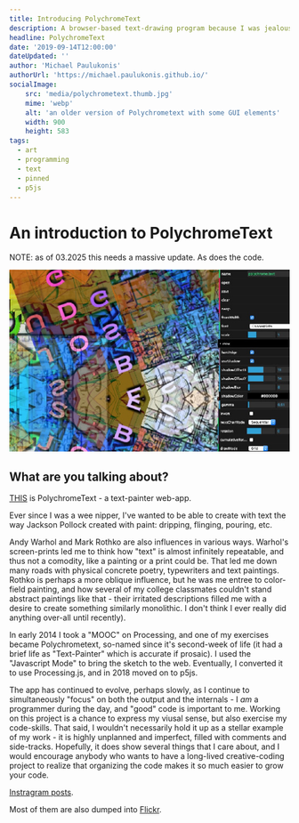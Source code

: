 ```yaml
---
title: Introducing PolychromeText
description: A browser-based text-drawing program because I was jealous of Jackson Pollock and Mark Rothko
headline: PolychromeText
date: '2019-09-14T12:00:00'
dateUpdated: ''
author: 'Michael Paulukonis'
authorUrl: 'https://michael.paulukonis.github.io/'
socialImage:
    src: 'media/polychrometext.thumb.jpg'
    mime: 'webp'
    alt: 'an older version of Polychrometext with some GUI elements'
    width: 900
    height: 583
tags: 
  - art
  - programming
  - text
  - pinned
  - p5js
---
```


# An introduction to PolychromeText

NOTE: as of 03.2025 this needs a massive update. As does the code.

![a working session of PolychromeText showing an older GUI](media/polychrometext.thumb.jpg)

## What are you talking about?

[THIS](https://michaelpaulukonis.github.io/polychrome.p5/) is PolychromeText - a text-painter web-app.

Ever since I was a wee nipper, I've wanted to be able to create with text the way Jackson Pollock created with paint: 
dripping, flinging, pouring, etc.

Andy Warhol and Mark Rothko are also influences in various ways. Warhol's screen-prints led me to think how "text" is almost infinitely repeatable, and thus not a comodity, like a painting or a print could be. That led me down many roads with physical concrete poetry, typewriters and text paintings. Rothko is perhaps a more oblique influence, but he was me entree to color-field painting, and how several of my college classmates couldn't stand abstract paintings like that - their irritated descriptions filled me with a desire to create something similarly monolithic. I don't think I ever really did anything over-all until recently).

In early 2014 I took a "MOOC" on Processing, and one of my exercises became Polychrometext, so-named since it's second-week of life (it had a brief life as "Text-Painter" which is accurate if prosaic). I used the "Javascript Mode" to bring the sketch to the web. Eventually, I converted it to use Processing.js, and in 2018 moved on to p5js.

The app has continued to evolve, perhaps slowly, as I continue to simultaneously "focus" on both the output and the internals - I _am_ a programmer during the day, and "good" code is important to me. Working on this project is a chance to express my viusal sense, but also exercise my code-skills. That said, I wouldn't necessarily hold it up as a stellar example of my work - it is highly unplanned and imperfect, filled with comments and side-tracks. Hopefully, it does show several things that I care about, and I would encourage anybody who wants to have a long-lived creative-coding project to realize that organizing the code makes it so much easier to grow your code.

[Instragram posts](https://www.instagram.com/explore/tags/polychrometext/).

Most of them are also dumped into [Flickr](https://www.flickr.com/photos/othermichael/albums/72157641585339145).
